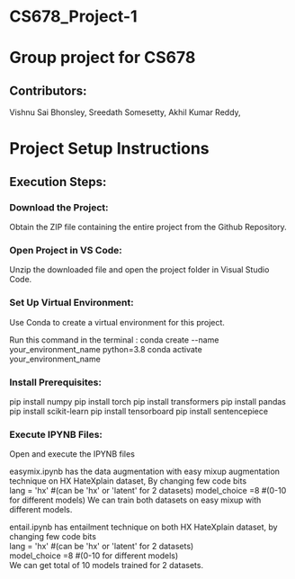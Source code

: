 # CS678_Project-1
# Group project for CS678

## Contributors:
Vishnu Sai Bhonsley, 
Sreedath Somesetty, 
Akhil Kumar Reddy, 


# Project Setup Instructions
## Execution Steps:
### Download the Project:
Obtain the ZIP file containing the entire project from the Github Repository.

### Open Project in VS Code:
Unzip the downloaded file and open the project folder in Visual Studio Code.

### Set Up Virtual Environment:
 Use Conda to create a virtual environment for this project.

 Run this command in the terminal :
 conda create --name your_environment_name python=3.8
 conda activate your_environment_name

 
### Install Prerequisites:

pip install numpy
pip install torch
pip install transformers
pip install pandas
pip install scikit-learn
pip install tensorboard
pip install sentencepiece

### Execute IPYNB Files:

Open and execute the IPYNB files 


   





easymix.ipynb has the data augmentation with easy mixup augmentation technique on HX HateXplain dataset, By changing few code bits <br />
lang = 'hx' #(can be 'hx' or 'latent' for 2 datasets)
model_choice =8 #(0-10 for different models)
We can train both datasets on easy mixup with different models.


entail.ipynb has entailment technique on both HX HateXplain dataset, by changing few code bits <br />
lang = 'hx' #(can be 'hx' or 'latent' for 2 datasets)<br />
model_choice =8 #(0-10 for different models)<br />
We can get total of 10 models trained for 2 datasets.<br />

